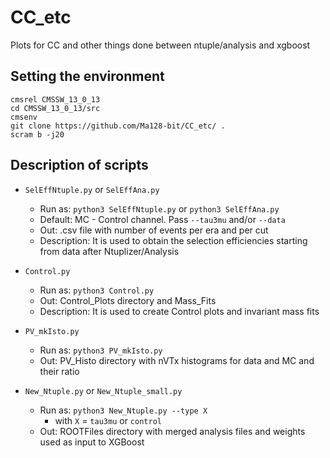 # CC_etc
Plots for CC and other things done between ntuple/analysis and xgboost

## Setting the environment

```
cmsrel CMSSW_13_0_13
cd CMSSW_13_0_13/src
cmsenv
git clone https://github.com/Ma128-bit/CC_etc/ .
scram b -j20
```

## Description of scripts
* `SelEffNtuple.py` or `SelEffAna.py`
  * Run as: `python3 SelEffNtuple.py` or `python3 SelEffAna.py`
  * Default: MC - Control channel. Pass `--tau3mu` and/or `--data`
  * Out: .csv file with number of events per era and per cut
  * Description: It is used to obtain the selection efficiencies starting from data after Ntuplizer/Analysis

* `Control.py`
  * Run as: `python3 Control.py`
  * Out: Control_Plots directory and Mass_Fits
  * Description: It is used to create Control plots and invariant mass fits

* `PV_mkIsto.py`
  * Run as: `python3 PV_mkIsto.py`
  * Out: PV_Histo directory with nVTx histograms for data and MC and their ratio
 
* `New_Ntuple.py` or `New_Ntuple_small.py`
  * Run as: `python3 New_Ntuple.py --type X`
    * with `X` = `tau3mu` or `control`
  * Out: ROOTFiles directory with merged analysis files and weights used as input to XGBoost 
